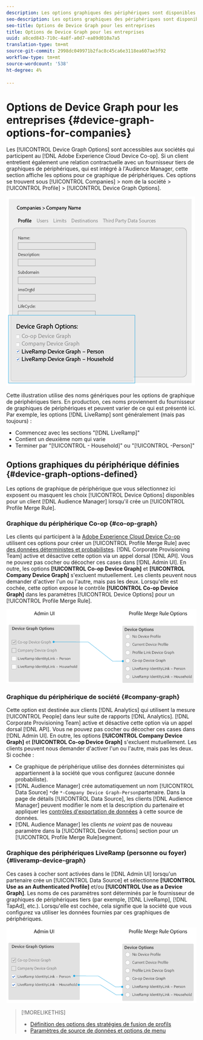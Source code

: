 ```yaml
---
description: Les options graphiques des périphériques sont disponibles pour les sociétés qui participent à Adobe Experience Cloud Device Co-op. Si un client entretient également une relation contractuelle avec un fournisseur tiers de graphiques de périphériques, qui est intégré à l'Audience Manager, cette section affiche les options pour ce graphique de périphériques. Ces options se trouvent sous Sociétés > nom de la société > Profil > Options graphiques du périphérique.
seo-description: Les options graphiques des périphériques sont disponibles pour les sociétés qui participent à Adobe Experience Cloud Device Co-op. Si un client entretient également une relation contractuelle avec un fournisseur tiers de graphiques de périphériques, qui est intégré à l'Audience Manager, cette section affiche les options pour ce graphique de périphériques. Ces options se trouvent sous Sociétés > nom de la société > Profil > Options graphiques du périphérique.
seo-title: Options de Device Graph pour les entreprises
title: Options de Device Graph pour les entreprises
uuid: a8ced843-710c-4a8f-a0d7-ea89d010a7a5
translation-type: tm+mt
source-git-commit: 2998dc049971b2fac8c45ca6e3118ea607ae3f92
workflow-type: tm+mt
source-wordcount: '538'
ht-degree: 4%

---
```



# Options de Device Graph pour les entreprises {#device-graph-options-for-companies}

Les [!UICONTROL Device Graph Options] sont accessibles aux sociétés qui participent au [!DNL Adobe Experience Cloud Device Co-op]. Si un client entretient également une relation contractuelle avec un fournisseur tiers de graphiques de périphériques, qui est intégré à l&#39;Audience Manager, cette section affiche les options pour ce graphique de périphériques. Ces options se trouvent sous [!UICONTROL Companies] > nom de la société > [!UICONTROL Profile] > [!UICONTROL Device Graph Options].

![](assets/adminUIdataSource.png)

Cette illustration utilise des noms génériques pour les options de graphique de périphériques tiers. En production, ces noms proviennent du fournisseur de graphiques de périphériques et peuvent varier de ce qui est présenté ici. Par exemple, les options [!DNL LiveRamp] sont généralement (mais pas toujours) :

* Commencez avec les sections &quot;[!DNL LiveRamp]&quot;
* Contient un deuxième nom qui varie
* Terminer par &quot;[!UICONTROL - Household]&quot; ou &quot;[!UICONTROL -Person]&quot;

## Options graphiques du périphérique définies {#device-graph-options-defined}

Les options de graphique de périphérique que vous sélectionnez ici exposent ou masquent les choix [!UICONTROL Device Options] disponibles pour un client [!DNL Audience Manager] lorsqu&#39;il crée un [!UICONTROL Profile Merge Rule].

### Graphique du périphérique Co-op {#co-op-graph}

Les clients qui participent à la [Adobe Experience Cloud Device Co-op](https://marketing.adobe.com/resources/help/en_US/mcdc/) utilisent ces options pour créer un [!UICONTROL Profile Merge Rule] avec [des données déterministes et probabilistes](https://marketing.adobe.com/resources/help/en_US/mcdc/mcdc-links.html). [!DNL Corporate Provisioning Team] active et désactive cette option via un appel dorsal [!DNL API]. Vous ne pouvez pas cocher ou décocher ces cases dans [!DNL Admin UI]. En outre, les options **[!UICONTROL Co-op Device Graph]** et **[!UICONTROL Company Device Graph]** s&#39;excluent mutuellement. Les clients peuvent nous demander d&#39;activer l&#39;un ou l&#39;autre, mais pas les deux. Lorsqu&#39;elle est cochée, cette option expose le contrôle **[!UICONTROL Co-op Device Graph]** dans les paramètres [!UICONTROL Device Options] pour un [!UICONTROL Profile Merge Rule].

![](assets/adminUI1.png)

### Graphique du périphérique de société {#company-graph}

Cette option est destinée aux clients [!DNL Analytics] qui utilisent la mesure [!UICONTROL People] dans leur suite de rapports [!DNL Analytics]. [!DNL Corporate Provisioning Team] active et désactive cette option via un appel dorsal [!DNL API]. Vous ne pouvez pas cocher ou décocher ces cases dans [!DNL Admin UI]. En outre, les options **[!UICONTROL Company Device Graph]** et **[!UICONTROL Co-op Device Graph]** s&#39;excluent mutuellement. Les clients peuvent nous demander d&#39;activer l&#39;un ou l&#39;autre, mais pas les deux. Si cochée :

* Ce graphique de périphérique utilise des données déterministes qui appartiennent à la société que vous configurez (aucune donnée probabiliste).
* [!DNL Audience Manager] crée automatiquement un nom [!UICONTROL Data Source]   `*`de `*-Company Device Graph-Person`partenaire. Dans la page de détails [!UICONTROL Data Source], les clients [!DNL Audience Manager] peuvent modifier le nom et la description du partenaire et appliquer les [contrôles d&#39;exportation de données](https://marketing.adobe.com/resources/help/en_US/aam/c_dec.html) à cette source de données.
* [!DNL Audience Manager] les clients  *ne voient* pas de nouveau paramètre dans la  [!UICONTROL Device Options] section pour un  [!UICONTROL Profile Merge Rule]segment.

### Graphique des périphériques LiveRamp (personne ou foyer) {#liveramp-device-graph}

Ces cases à cocher sont activées dans le [!DNL Admin UI] lorsqu&#39;un partenaire crée un [!UICONTROL Data Source] et sélectionne **[!UICONTROL Use as an Authenticated Profile]** et/ou **[!UICONTROL Use as a Device Graph]**. Les noms de ces paramètres sont déterminés par le fournisseur de graphiques de périphériques tiers (par exemple, [!DNL LiveRamp], [!DNL TapAd], etc.). Lorsqu&#39;elle est cochée, cela signifie que la société que vous configurez va utiliser les données fournies par ces graphiques de périphériques.

![](assets/adminUI2.png)

>[!MORELIKETHIS]
>
>* [Définition des options des stratégies de fusion de profils](https://marketing.adobe.com/resources/help/en_US/aam/merge-rule-definitions.html)
>* [Paramètres de source de données et options de menu](https://marketing.adobe.com/resources/help/en_US/aam/datasource-settings-definitions.html)

